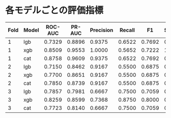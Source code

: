 # 各モデルごとの評価指標

| Fold | Model | ROC-AUC | PR-AUC | Precision | Recall | F1 | Specificity |
|------|-------|---------|--------|-----------|--------|----|-------------|
| 1 | lgb | 0.7329 | 0.8896 | 0.9375 | 0.6522 | 0.7692 | 0.8571 |
| 1 | xgb | 0.8509 | 0.9553 | 1.0000 | 0.5652 | 0.7222 | 1.0000 |
| 1 | cat | 0.8758 | 0.9609 | 0.9375 | 0.6522 | 0.7692 | 0.8571 |
| 2 | lgb | 0.7150 | 0.8462 | 0.9167 | 0.5500 | 0.6875 | 0.9000 |
| 2 | xgb | 0.7700 | 0.8651 | 0.9167 | 0.5500 | 0.6875 | 0.9000 |
| 2 | cat | 0.7850 | 0.8739 | 0.9167 | 0.5500 | 0.6875 | 0.9000 |
| 3 | lgb | 0.7857 | 0.7981 | 0.6667 | 0.7500 | 0.7059 | 0.5714 |
| 3 | xgb | 0.8259 | 0.8599 | 0.7368 | 0.8750 | 0.8000 | 0.6429 |
| 3 | cat | 0.7723 | 0.8140 | 0.6667 | 0.7500 | 0.7059 | 0.5714 |
